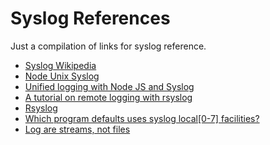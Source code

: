 # Syslog References

Just a compilation of links for syslog reference.

- [Syslog Wikipedia](https://en.wikipedia.org/wiki/Syslog)
- [Node Unix Syslog](http://dailyjs.com/2012/04/12/node-unix-syslog/)
- [Unified logging with Node JS and Syslog](http://engineering.hipmob.com/2012/10/12/Unified-logging-with-Node-JS-and-Syslog/)
- [A tutorial on remote logging with rsyslog](http://www.freeklijten.nl/home/2011/08/16/A-tutorial-on-remote-logging-with-rsyslog)
- [Rsyslog](http://www.rsyslog.com/)
- [Which program defaults uses syslog local[0-7] facilities?](http://serverfault.com/questions/115923/which-program-defaults-uses-syslog-local0-7-facilities)
- [Log are streams, not files](http://adam.herokuapp.com/past/2011/4/1/logs_are_streams_not_files/)